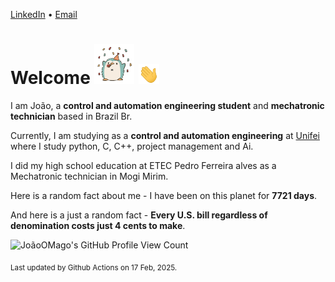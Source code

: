 [LinkedIn](https://www.linkedin.com/in/joão-pedro-gozzoli-b95641301/) &bull;
[Email](joaopedrogozzoli@gmail.com)

# Welcome <img src="happy.gif" height="64px" /> <img src="wave.gif" height="32px" />

I am João, a  **control and automation engineering student** and **mechatronic technician** based in Brazil Br.

Currently, I am studying as a **control and automation engineering** at [Unifei](https://unifei.edu.br) where I study python, C, C++, project management and Ai.

I did my high school education at ETEC Pedro Ferreira alves as a Mechatronic technician in Mogi Mirim.

Here is a random fact about me - I have been on this planet for **7721 days**.

And here is a just a random fact -  **Every U.S. bill regardless of denomination costs just 4 cents to make**.

![JoãoOMago's GitHub Profile View Count](https://komarev.com/ghpvc/?username=JoaoOMago)

<sub>Last updated by Github Actions on 17 Feb, 2025.</sub>
